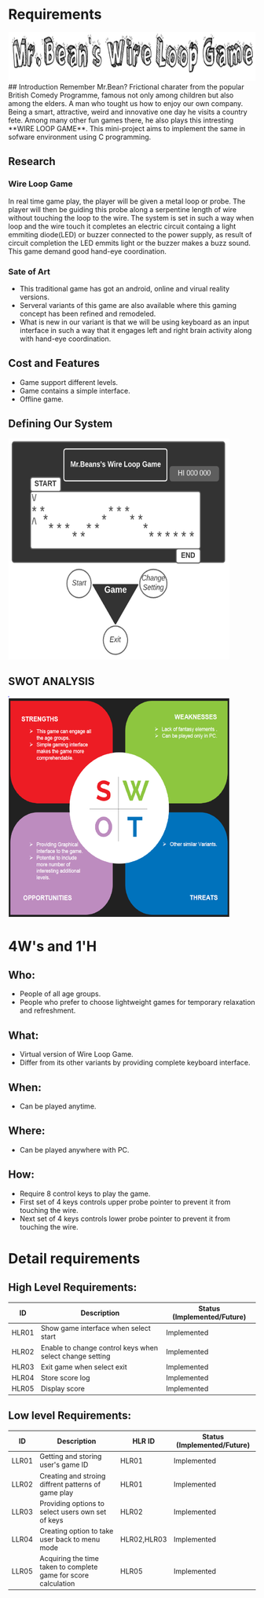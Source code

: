 # Requirements
<img src="https://github.com/Boopathivanavarayan/Miniproject_256280/blob/main/5_ImagesAndVideos/name1.PNG" width="800" height="100">
## Introduction
 Remember Mr.Bean? Frictional charater from the popular British Comedy Programme, famous not only among children but also among the elders. A man who tought us how to enjoy our own company. Being a smart, attractive, weird and innovative one day he visits a country fete. Among many other fun games there, he also plays this intresting **WIRE LOOP GAME**. This mini-project aims to implement the same in sofware environment using C programming. 

## Research

### Wire Loop Game
In real time game play, the player will be given a metal loop or probe. The player will then be guiding this probe along a serpentine length of wire without touching the loop to the wire. The system is set in such a way when loop and the wire touch it completes an electric circuit containg a light emmiting diode(LED) or buzzer connected to the power supply, as result of circuit completion the LED emmits light or the buzzer makes a buzz sound. This game demand good hand-eye coordination.
### Sate of Art
- This traditional game has got an android, online and virual reality versions.
- Serveral variants of this game are also available where this gaming concept has been refined and remodeled.
- What is new in our variant is that we will be using keyboard as an input interface in such a way that it engages left and right brain activity along with hand-eye coordination.  
## Cost and Features

- Game support different levels.
- Game contains a simple interface.
- Offline game.
## Defining Our System
<img src="https://github.com/Boopathivanavarayan/Miniproject_256280/blob/main/5_ImagesAndVideos/defsys.PNG" width="450" height="450">

## SWOT ANALYSIS

<img src="https://github.com/Boopathivanavarayan/Miniproject_256280/blob/main/5_ImagesAndVideos/swot.PNG" width="450" height="450">

# 4W&#39;s and 1&#39;H

## Who:

- People of all age groups.
- People who prefer to choose lightweight games for temporary relaxation and refreshment.

## What:

- Virtual version of Wire Loop Game.
- Differ from its other variants by providing complete keyboard interface.

## When:

- Can be played anytime.

## Where:

- Can be played anywhere with PC.

## How:

- Require 8 control keys to play the game. 
- First set of 4 keys controls upper probe pointer to prevent it from touching the wire.
- Next set of 4 keys controls lower probe pointer to prevent it from touching the wire.

# Detail requirements
## High Level Requirements:
 | ID | Description | Status (Implemented/Future) |
 | ------ | --------- | ------ |
 | HLR01 | Show game interface when select start | Implemented |
 | HLR02 | Enable to change control keys when select change setting | Implemented |
 | HLR03 | Exit game when select exit | Implemented |
 | HLR04 | Store score log | Implemented |
 | HLR05 | Display score | Implemented |


##  Low level Requirements:
| ID | Description | HLR ID | Status (Implemented/Future) |
| ------ | --------- | ------ | ----- |
| LLR01 | Getting and storing user's game ID | HLR01 | Implemented |
| LLR02 | Creating and stroing diffrent patterns of game play | HLR01 | Implemented |
| LLR03 | Providing options to select users own set of keys  | HLR02 | Implemented |
| LLR04 | Creating option to take user back to menu mode | HLR02,HLR03 | Implemented |
| LLR05 | Acquiring the time taken to complete game for score calculation | HLR05 | Implemented |